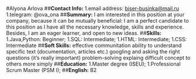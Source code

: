 

#Alyona Arlova
##**Contact Info:**
1.email address: biser-businka@mail.ru
1.telegram: @ova_ona
##**Summary:** 
I am interested in this position at your company, because it can be mutually beneficial:
I am a perfect candidate to this position as I have all the necessary knowledge, skills and experience.
Besides, I am an eager learner, and open to new ideas.
##**Skills:**
1.Java,Python: Beginner;
1.SQL: Intermediate; 
1.HTML: Intermediate;
1.CSS: Intermediate 
##**Soft Skills:**
effective communitation
ability to understand specific text (documentation, articles etc.)
googling and asking the right questions (it’s really important)
problem-solving
explaing difficult concept to others more simply
##**Education:**
1.Master degree (ISEU);
1.Professional Scrum Master (PSM I); 
##**English:** B2